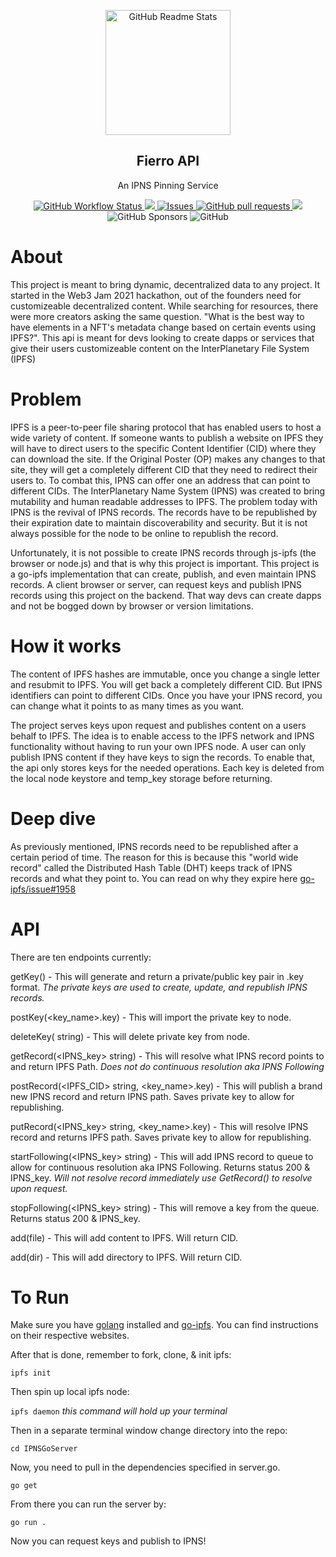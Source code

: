 <p align="center">
 <img width="200px" src="https://res.cloudinary.com/doy7gfxuc/image/upload/c_crop,h_800,w_900,g_west/Transparent_Logo_pt3s7z.png" align="center" alt="GitHub Readme Stats" />
 <h2 align="center">Fierro API</h2>
 <p align="center">An IPNS Pinning Service</p>
</p>
  <p align="center">
    <a href="https://github.com/Fierro-Labs/Fierro/actions">
      <img alt="GitHub Workflow Status" src="https://img.shields.io/github/workflow/status/Fierro-Labs/Fierro/Go">
    </a>
    <a href="https://codecov.io/gh/Fierro-Labs/Fierro">
      <img src="https://codecov.io/gh/Fierro-Labs/Fierro/branch/main/graph/badge.svg?token=1IRKRN16IC"/>
    </a>
    <a href="https://github.com/Fierro-Labs/Fierro/issues">
      <img alt="Issues" src="https://img.shields.io/github/issues/Fierro-Labs/Fierro?color=0088ff" />
    </a>
    <a href="https://github.com/Fierro-Labs/Fierro/pulls">
      <img alt="GitHub pull requests" src="https://img.shields.io/github/issues-pr/Fierro-Labs/Fierro?color=0088ff" />
    </a>
    <a href="https://github.com/Fierro-Labs/Fierro/graphs/contributors" alt="Contributors">
        <img src="https://img.shields.io/github/contributors/Fierro-Labs/Fierro" />
    </a>
    <img alt="GitHub Sponsors" src="https://img.shields.io/github/sponsors/Fierro-Labs">
    <img alt="GitHub" src="https://img.shields.io/github/license/Fierro-Labs/Fierro">
    <br />
  </p>
</p>

# About 

This project is meant to bring dynamic, decentralized data to any project. It started in the Web3 Jam 2021 hackathon, out of the founders need for customizeable decentralized content. While searching for resources, there were more creators asking the same question. "What is the best way to have elements in a NFT's metadata change based on certain events using IPFS?". This api is meant for devs looking to create dapps or services that give their users customizeable content on the InterPlanetary File System (IPFS)

# Problem

IPFS is a peer-to-peer file sharing protocol that has enabled users to host a wide variety of content. If someone wants to publish a website on IPFS they will have to direct users to the specific Content Identifier (CID) where they can download the site. If the Original Poster (OP) makes any changes to that site, they will get a completely different CID that they need to redirect their users to. To combat this, IPNS can offer one an address that can point to different CIDs. The InterPlanetary Name System (IPNS) was created to bring mutability and human readable addresses to IPFS. The problem today with IPNS is the revival of IPNS records. The records have to be republished by their expiration date to maintain discoverability and security. But it is not always possible for the node to be online to republish the record.  

Unfortunately, it is not possible to create IPNS records through js-ipfs (the browser or node.js) and that is why this project is important. This project is a go-ipfs implementation that can create, publish, and even maintain IPNS records. A client browser or server, can request keys and publish IPNS records using this project on the backend. That way devs can create dapps and not be bogged down by browser or version limitations.

# How it works

The content of IPFS hashes are immutable, once you change a single letter and resubmit to IPFS. You will get back a completely different CID. But IPNS identifiers can point to different CIDs. Once you have your IPNS record, you can change what it points to as many times as you want.

The project serves keys upon request and publishes content on a users behalf to IPFS. The idea is to enable access to the IPFS network and IPNS functionality without having to run your own IPFS node. A user can only publish IPNS content if they have keys to sign the records. To enable that, the api only stores keys for the needed operations. Each key is deleted from the local node keystore and temp_key storage before returning.

# Deep dive

As previously mentioned, IPNS records need to be republished after a certain period of time. The reason for this is because this "world wide record" called the Distributed Hash Table (DHT) keeps track of IPNS records and what they point to. You can read on why they expire here [go-ipfs/issue#1958](https://github.com/ipfs/go-ipfs/issues/1958#issuecomment-410860667)

# API 

There are ten endpoints currently:

getKey() - This will generate and return a private/public key pair in .key format. *The private keys are used to create, update, and republish IPNS records.*

postKey(<key_name>.key) - This will import the private key to node.

deleteKey(<keyName> string) - This will delete private key from node.

getRecord(<IPNS_key> string) - This will resolve what IPNS record points to and return IPFS Path. *Does not do continuous resolution aka IPNS Following*

postRecord(<IPFS_CID> string, <key_name>.key) - This will publish a brand new IPNS record and return IPNS path. Saves private key to allow for republishing.

putRecord(<IPNS_key> string, <key_name>.key) - This will resolve IPNS record and returns IPFS path. Saves private key to allow for republishing.

startFollowing(<IPNS_key> string) - This will add IPNS record to queue to allow for continuous resolution aka IPNS Following. Returns status 200 & IPNS_key. *Will not resolve record immediately use GetRecord() to resolve upon request.*

stopFollowing(<IPNS_key> string) - This will remove a key from the queue. Returns status 200 & IPNS_key.

add(file) - This will add content to IPFS. Will return CID.

add(dir) - This will add directory to IPFS. Will return CID.



# To Run
Make sure you have [golang](https://go.dev/doc/install) installed and [go-ipfs](https://github.com/ipfs/go-ipfs). You can find instructions on their respective websites.

After that is done, remember to fork, clone, & init ipfs:

`ipfs init` 

Then spin up local ipfs node:

`ipfs daemon`
*this command will hold up your terminal*

Then in a separate terminal window change directory into the repo:

`cd IPNSGoServer`

Now, you need to pull in the dependencies specified in server.go.

`go get`

From there you can run the server by:

`go run .`

Now you can request keys and publish to IPNS!
